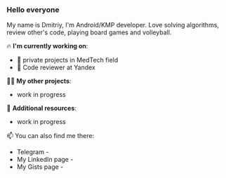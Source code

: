### Hello everyone

My name is Dmitriy, I'm Android/KMP developer. Love solving algorithms, review other's code, playing board games and volleyball.

🔥 **I'm currently working on**:
 - 💊 private projects in MedTech field
 - 🧐 Code reviewer at Yandex

🙋‍♂️ **My other projects**:
 - work in progress

🧐 **Additional resources**:
 - work in progress

📫 You can also find me there:
 - Telegram -
 - My LinkedIn page -
 - My Gists page - 


<!--
**doc-ODA/doc-ODA** is a ✨ _special_ ✨ repository because its `README.md` (this file) appears on your GitHub profile.

Here are some ideas to get you started:

- 🔭 I’m currently working on ...
- 🌱 I’m currently learning ...
- 👯 I’m looking to collaborate on ...
- 🤔 I’m looking for help with ...
- 💬 Ask me about ...
- 📫 How to reach me: ...
- 😄 Pronouns: ...
- ⚡ Fun fact: ...
-->

